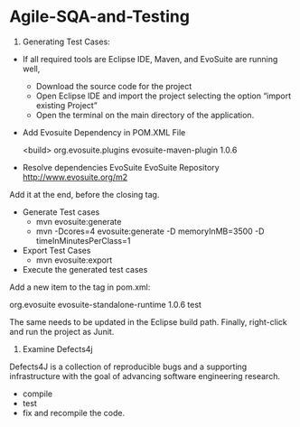 # Agile-SQA-and-Testing
1. Generating Test Cases: 
- If all required tools are Eclipse IDE, Maven, and EvoSuite are running well,
    - Download the source code for the project
    - Open Eclipse IDE and import the project selecting the option “import existing Project”
    - Open the terminal on the main directory of the application.
- Add Evosuite Dependency in POM.XML File

  \<build\>
  <plugins>
  <plugin>
  <groupId>org.evosuite.plugins</groupId>
  <artifactId>evosuite-maven-plugin</artifactId>
  <version>1.0.6</version>
  </plugin>
  </plugins>
  </build> 
  
- Resolve dependencies
  <pluginRepositories>
  <pluginRepository>
  <id>EvoSuite</id>
  <name>EvoSuite Repository</name>
  <url>http://www.evosuite.org/m2</url>
  </pluginRepository>
  </pluginRepositories>

Add it at the end, before the closing </project> tag.
- Generate Test cases
    - mvn evosuite:generate
    - mvn -Dcores=4 evosuite:generate -D memoryInMB=3500 -D timeInMinutesPerClass=1
- Export Test Cases
    - mvn evosuite:export
- Execute the generated test cases

Add a new item to the <dependencies> tag in pom.xml:

  <dependency>
  <groupId>org.evosuite</groupId>
  <artifactId>evosuite-standalone-runtime</artifactId>
  <version>1.0.6</version>
  <scope>test</scope>
  </dependency>

The same needs to be updated in the Eclipse build path.  Finally, right-click and run the project as Junit.
1. Examine Defects4j

Defects4J is a collection of reproducible bugs and a supporting infrastructure with the goal of advancing software engineering research.

- compile
- test
- fix and recompile the code.
